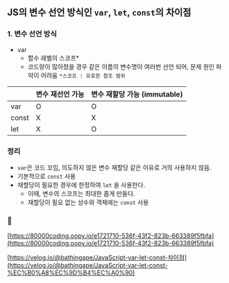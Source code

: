 ## JS의 변수 선언 방식인 `var`, `let`, `const`의 차이점

### 1. 변수 선언 방식

- var
  - 함수 레벨의 스코프\*
  - 코드량이 많아졌을 경우 같은 이름의 변수명이 여러번 선언 되어, 문제 원인 파악이 어려움
    `*스코프 : 유효한 참조 범위`

|       | 변수 재선언 가능 | 변수 재할당 가능 (immutable) |
| ----- | ---------------- | ---------------------------- |
| var   | O                | O                            |
| const | X                | X                            |
| let   | X                | O                            |

### 정리

- `var`은 코드 꼬임, 의도하지 않은 변수 재할당 같은 이유로 거의 사용하지 않음.
- 기본적으로 `const` 사용
- 재할당이 필요한 경우에 한정하여 `let` 을 사용한다.
  - 이때, 변수의 스코프는 최대한 좁게 만들다.
  - 재할당이 필요 없는 상수와 객체에는 `const` 사용

### 🔗

[https://80000coding.oopy.io/e1721710-536f-43f2-823b-663389f5fbfa](https://80000coding.oopy.io/e1721710-536f-43f2-823b-663389f5fbfa)

[https://velog.io/@bathingape/JavaScript-var-let-const-차이점](https://velog.io/@bathingape/JavaScript-var-let-const-%EC%B0%A8%EC%9D%B4%EC%A0%90)
